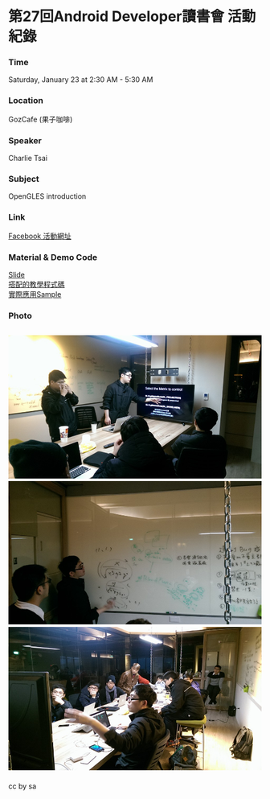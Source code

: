 # 第27回Android Developer讀書會 活動紀錄

### Time

Saturday, January 23 at 2:30 AM - 5:30 AM

### Location

GozCafe (果子咖啡)

### Speaker
Charlie Tsai

### Subject
OpenGLES introduction

### Link

[Facebook 活動網址](https://www.facebook.com/groups/523386591081376/)

### Material & Demo Code

[Slide](https://www.slideshare.net/secret/isNcjB8gQCx0Os)   
[搭配的教學程式碼](https://github.com/chatea/GLESDemo)   
[實際應用Sample](https://github.com/chatea/VoxelEditor)   

### Photo
![活動團體照](/Activity/activity_27/photo/12507458_1110787762273965_4887669680726018070_n.jpg)
![活動團體照](/Activity/activity_27/photo/12512807_1110787692273972_6025455979828388245_n.jpg)
![活動團體照](/Activity/activity_27/photo/12631509_1110787835607291_2278512951661381374_n.jpg)
---
cc by sa